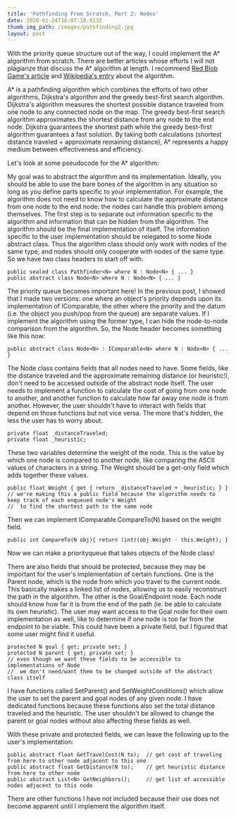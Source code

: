 ```yaml
---
title: 'Pathfinding From Scratch, Part 2: Nodes'
date: 2020-01-24T16:07:18.913Z
thumb_img_path: /images/pathfinding2.jpg
layout: post
---
```

With the priority queue structure out of the way, I could implement the A\* algorithm from scratch. There are better articles whose efforts I will not plagiarize that discuss the A\* algorithm at length. I recommend [Red Blob Game's article](https://www.redblobgames.com/pathfinding/a-star/introduction.html) and [Wikipedia's entry](https://en.wikipedia.org/wiki/A*_search_algorithm) about the algorithm.

A\* is a pathfinding algorithm which combines the efforts of two other algorithms, Dijkstra's algorithm and the greedy best-first search algorithm. Dijkstra's algorithm measures the shortest possible distance traveled from one node to any connected node on the map. The greedy best-first search algorithm approximates the shortest distance from any node to the end node. Dijkstra guarantees the shortest path while the greedy best-first algorithm guarantees a fast solution. By taking both calculations (shortest distance traveled + approximate remaining distance), A* represents a happy medium between effectiveness and efficiency.

Let's look at some pseudocode for the A* algorithm:

	

My goal was to abstract the algorithm and its implementation. Ideally, you should be able to use the bare bones of the algorithm in any situation so long as you define parts specific to your implementation. For example, the algorithm does not need to know how to calculate the approximate distance from one node to the end node: the nodes can handle this problem among themselves. The first step is to separate out information specific to the algorithm and information that can be hidden from the algorithm. The algorithm should be the final implementation of itself. The information specific to the user implementation should be relegated to some Node abstract class. Thus the algorithm class should only work with nodes of the same type, and nodes should only cooperate with nodes of the same type. So we have two class headers to start off with:

	public sealed class Pathfinder<N> where N : Node<N> { ... }
	public abstract class Node<N> where N : Node<N> { ... }

The priority queue becomes important here! In the previous post, I showed that I made two versions: one where an object's priority depends upon its implementation of IComparable, the other where the priority and the datum (i.e. the object you push/pop from the queue) are separate values. If I implement the algorithm using the former type, I can hide the node-to-node comparison from the algorithm. So, the Node header becomes something like this now:

	public abstract class Node<N> : IComparable<N> where N : Node<N> { ... }

The Node class contains fields that all nodes need to have. Some fields, like the distance traveled and the approximate remaining distance (or heuristic!), don't need to be accessed outside of the abstract node itself. The user needs to implement a function to calculate the cost of going from one node to another, and another function to calculate how far away one node is from another. However, the user shouldn't have to interact with fields that depend on those functions but not vice versa. The more that's hidden, the less the user has to worry about.

	private float _distanceTraveled;
	private float _heuristic;
	
These two variables determine the weight of the node. This is the value by which one node is compared to another node, like comparing the ASCII values of characters in a string. The Weight should be a get-only field which adds together these values.

	public float Weight { get { return _distanceTraveled + _heuristic; } }
	// we're making this a public field because the algorithm needs to keep track of each enqueued node's Weight
	//	to find the shortest path to the same node

Then we can implement IComparable<N>.CompareTo(N) based on the weight field.

	public int CompareTo(N obj){ return (int)(obj.Weight - this.Weight); }

Now we can make a priorityqueue that takes objects of the Node class!

There are also fields that should be protected, because they may be important for the user's implementation of certain functions. One is the Parent node, which is the node from which you travel to the current node. This basically makes a linked list of nodes, allowing us to easily reconstruct the path in the algorithm. The other is the Goal/Endpoint node. Each node should know how far it is from the end of the path (ie. be able to calculate its own heuristic). The user may want access to the Goal node for their own implementation as well, like to determine if one node is too far from the endpoint to be viable. This could have been a private field, but I figured that some user might find it useful.

	protected N goal { get; private set; }
	protected N parent { get; private set; }
	// even though we want these fields to be accessible to implementations of Node
	// 	we don't need/want them to be changed outside of the abstract class itself

I have functions called SetParent() and SetWeightConditions() which allow the user to set the parent and goal nodes of any given node. I have dedicated functions because these functions also set the total distance traveled and the heuristic. The user shouldn't be allowed to change the parent or goal nodes without also affecting these fields as well.

With these private and protected fields, we can leave the following up to the user's implementation:

	public abstract float GetTravelCost(N to);	// get cost of traveling from here to other node adjacent to this one
	public abstract float GetDistance(N to);	// get heuristic distance from here to other node
	public abstract List<N> GetNeighbors();		// get list of accessible nodes adjacent to this node

There are other functions I have not included because their use does not become apparent until I implement the algorithm itself.
